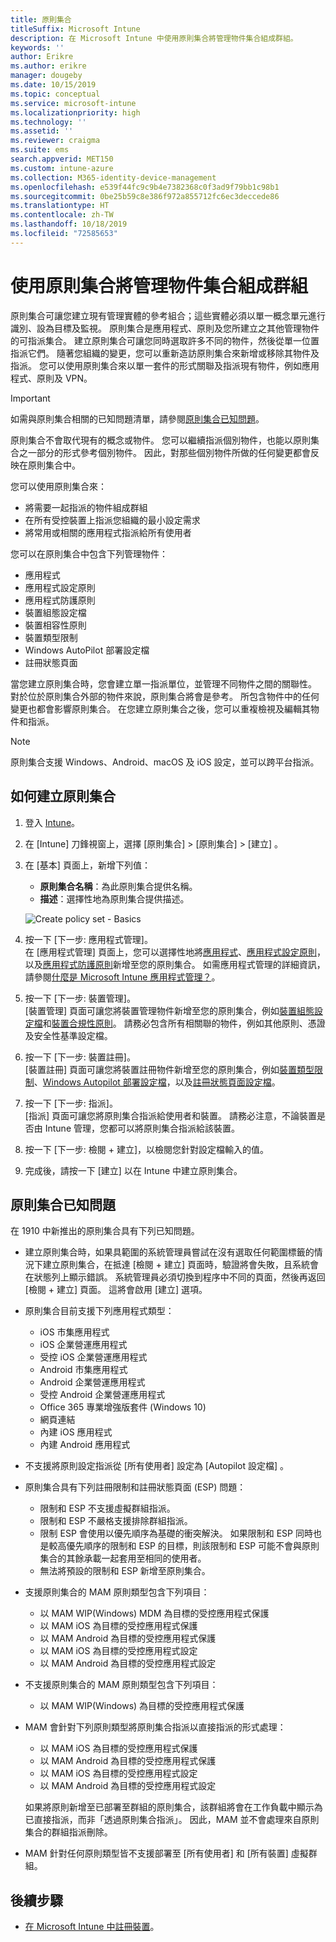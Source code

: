 ```yaml
---
title: 原則集合
titleSuffix: Microsoft Intune
description: 在 Microsoft Intune 中使用原則集合將管理物件集合組成群組。
keywords: ''
author: Erikre
ms.author: erikre
manager: dougeby
ms.date: 10/15/2019
ms.topic: conceptual
ms.service: microsoft-intune
ms.localizationpriority: high
ms.technology: ''
ms.assetid: ''
ms.reviewer: craigma
ms.suite: ems
search.appverid: MET150
ms.custom: intune-azure
ms.collection: M365-identity-device-management
ms.openlocfilehash: e539f44fc9c9b4e7382368c0f3ad9f79bb1c98b1
ms.sourcegitcommit: 0be25b59c8e386f972a855712fc6ec3deccede86
ms.translationtype: HT
ms.contentlocale: zh-TW
ms.lasthandoff: 10/18/2019
ms.locfileid: "72585653"
---
```

# <a name="use-policy-sets-to-group-collections-of-management-objects"></a>使用原則集合將管理物件集合組成群組

原則集合可讓您建立現有管理實體的參考組合；這些實體必須以單一概念單元進行識別、設為目標及監視。 原則集合是應用程式、原則及您所建立之其他管理物件的可指派集合。 建立原則集合可讓您同時選取許多不同的物件，然後從單一位置指派它們。 隨著您組織的變更，您可以重新造訪原則集合來新增或移除其物件及指派。 您可以使用原則集合來以單一套件的形式關聯及指派現有物件，例如應用程式、原則及 VPN。 

> [!IMPORTANT]
> 如需與原則集合相關的已知問題清單，請參閱[原則集合已知問題](~/fundamentals/policy-sets.md#policy-sets-known-issues)。

原則集合不會取代現有的概念或物件。 您可以繼續指派個別物件，也能以原則集合之一部分的形式參考個別物件。 因此，對那些個別物件所做的任何變更都會反映在原則集合中。 

您可以使用原則集合來：

- 將需要一起指派的物件組成群組
- 在所有受控裝置上指派您組織的最小設定需求
- 將常用或相關的應用程式指派給所有使用者

您可以在原則集合中包含下列管理物件：
- 應用程式
- 應用程式設定原則
- 應用程式防護原則
- 裝置組態設定檔
- 裝置相容性原則
- 裝置類型限制
- Windows AutoPilot 部署設定檔
- 註冊狀態頁面

當您建立原則集合時，您會建立單一指派單位，並管理不同物件之間的關聯性。 對於位於原則集合外部的物件來說，原則集合將會是參考。 所包含物件中的任何變更也都會影響原則集合。 在您建立原則集合之後，您可以重複檢視及編輯其物件和指派。 

> [!NOTE]
> 原則集合支援 Windows、Android、macOS 及 iOS 設定，並可以跨平台指派。

## <a name="how-to-create-a-policy-set"></a>如何建立原則集合

1. 登入 [Intune](https://go.microsoft.com/fwlink/?linkid=2090973)。
2. 在 [Intune]  刀鋒視窗上，選擇 [原則集合]   > [原則集合]   > [建立]  。
3. 在 [基本]  頁面上，新增下列值：
    - **原則集合名稱**：為此原則集合提供名稱。
    - **描述**：選擇性地為原則集合提供描述。
   <p>
   <img alt="Create policy set - Basics" src="~/fundamentals/media/policy-sets/policy-sets-01.png">

4. 按一下 [下一步:  應用程式管理]。<br>
   在 [應用程式管理]  頁面上，您可以選擇性地將[應用程式](~/apps/apps-add.md)、[應用程式設定原則](~/apps/app-configuration-policies-overview.md)，以及[應用程式防護原則](~/apps/app-protection-policy.md)新增至您的原則集合。 如需應用程式管理的詳細資訊，請參閱[什麼是 Microsoft Intune 應用程式管理？](~/apps/app-management.md)。 
5. 按一下 [下一步:  裝置管理]。<br>
   [裝置管理]  頁面可讓您將裝置管理物件新增至您的原則集合，例如[裝置組態設定檔](~/configuration/device-profiles.md)和[裝置合規性原則](~/protect/device-compliance-get-started.md)。 請務必包含所有相關聯的物件，例如其他原則、憑證及安全性基準設定檔。
6. 按一下 [下一步:  裝置註冊]。<br>
   [裝置註冊]  頁面可讓您將裝置註冊物件新增至您的原則集合，例如[裝置類型限制](~/enrollment/enrollment-restrictions-set.md)、[Windows Autopilot 部署設定檔](~/enrollment/enrollment-autopilot.md)，以及[註冊狀態頁面設定檔](~/enrollment/windows-enrollment-status.md)。
7. 按一下 [下一步:  指派]。<br>
   [指派]  頁面可讓您將原則集合指派給使用者和裝置。 請務必注意，不論裝置是否由 Intune 管理，您都可以將原則集合指派給該裝置。
8. 按一下 [下一步:  檢閱 + 建立]，以檢閱您針對設定檔輸入的值。
9. 完成後，請按一下 [建立]  以在 Intune 中建立原則集合。 

## <a name="policy-sets-known-issues"></a>原則集合已知問題

在 1910 中新推出的原則集合具有下列已知問題。

- 建立原則集合時，如果具範圍的系統管理員嘗試在沒有選取任何範圍標籤的情況下建立原則集合，在抵達 [檢閱 + 建立]  頁面時，驗證將會失敗，且系統會在狀態列上顯示錯誤。 系統管理員必須切換到程序中不同的頁面，然後再返回 [檢閱 + 建立]  頁面。 這將會啟用 [建立]  選項。  
 
- 原則集合目前支援下列應用程式類型：
    - iOS 市集應用程式
    - iOS 企業營運應用程式
    - 受控 iOS 企業營運應用程式
    - Android 市集應用程式
    - Android 企業營運應用程式
    - 受控 Android 企業營運應用程式
    - Office 365 專業增強版套件 (Windows 10)
    - 網頁連結
    - 內建 iOS 應用程式
    - 內建 Android 應用程式

- 不支援將原則設定指派從 [所有使用者]  設定為 [Autopilot 設定檔]  。

- 原則集合具有下列註冊限制和註冊狀態頁面 (ESP) 問題：
    - 限制和 ESP 不支援虛擬群組指派。
    - 限制和 ESP 不嚴格支援排除群組指派。 
    - 限制 ESP 會使用以優先順序為基礎的衝突解決。 如果限制和 ESP 同時也是較高優先順序的限制和 ESP 的目標，則該限制和 ESP 可能不會與原則集合的其餘承載一起套用至相同的使用者。
    - 無法將預設的限制和 ESP 新增至原則集合。

- 支援原則集合的 MAM 原則類型包含下列項目： 
    - 以 MAM WIP(Windows) MDM 為目標的受控應用程式保護 
    - 以 MAM iOS 為目標的受控應用程式保護
    - 以 MAM Android 為目標的受控應用程式保護
    - 以 MAM iOS 為目標的受控應用程式設定
    - 以 MAM Android 為目標的受控應用程式設定

- 不支援原則集合的 MAM 原則類型包含下列項目： 
    - 以 MAM WIP(Windows) 為目標的受控應用程式保護

- MAM 會針對下列原則類型將原則集合指派以直接指派的形式處理：
    - 以 MAM iOS 為目標的受控應用程式保護
    - 以 MAM Android 為目標的受控應用程式保護
    - 以 MAM iOS 為目標的受控應用程式設定
    - 以 MAM Android 為目標的受控應用程式設定

    如果將原則新增至已部署至群組的原則集合，該群組將會在工作負載中顯示為已直接指派，而非「透過原則集合指派」。 因此，MAM 並不會處理來自原則集合的群組指派刪除。

- MAM 針對任何原則類型皆不支援部署至 [所有使用者]  和 [所有裝置]  虛擬群組。

## <a name="next-steps"></a>後續步驟

- [在 Microsoft Intune 中註冊裝置](~/enrollment/index.yml)。